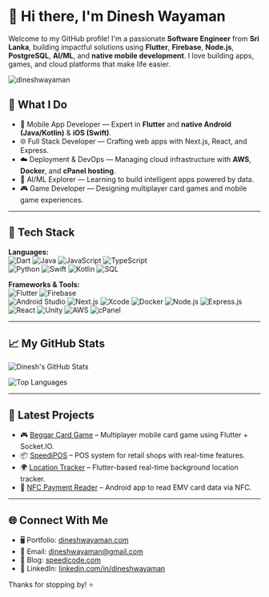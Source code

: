 # 👋 Hi there, I'm Dinesh Wayaman
Welcome to my GitHub profile! I'm a passionate **Software Engineer** from **Sri Lanka**, building impactful solutions using **Flutter**, **Firebase**, **Node.js**, **PostgreSQL**, **AI/ML**, and **native mobile development**. I love building apps, games, and cloud platforms that make life easier.

<p align="left"> <img src="https://komarev.com/ghpvc/?username=dineshwayaman&label=Profile%20views&color=0e75b6&style=flat" alt="dineshwayaman" /> </p>


## 🚀 What I Do
- 📱 Mobile App Developer — Expert in **Flutter** and **native Android (Java/Kotlin)** & **iOS (Swift)**.
- 🌐 Full Stack Developer — Crafting web apps with Next.js, React, and Express.
- ☁️ Deployment & DevOps — Managing cloud infrastructure with **AWS**, **Docker**, and **cPanel hosting**.
- 🧠 AI/ML Explorer — Learning to build intelligent apps powered by data.
- 🎮 Game Developer — Designing multiplayer card games and mobile game experiences.

---

## 🧰 Tech Stack
**Languages:**  
![Dart](https://img.shields.io/badge/-Dart-0175C2?logo=dart&logoColor=white) 
![Java](https://img.shields.io/badge/-Java-007396?logo=java&logoColor=white)
![JavaScript](https://img.shields.io/badge/-JavaScript-F7DF1E?logo=javascript&logoColor=black)
![TypeScript](https://img.shields.io/badge/-TypeScript-3178C6?logo=typescript&logoColor=white)  
![Python](https://img.shields.io/badge/-Python-3776AB?logo=python&logoColor=white)
![Swift](https://img.shields.io/badge/-Swift-FA7343?logo=swift&logoColor=white)
![Kotlin](https://img.shields.io/badge/-Kotlin-7F52FF?logo=kotlin&logoColor=white)
![SQL](https://img.shields.io/badge/-PostgreSQL-336791?logo=postgresql&logoColor=white)

**Frameworks & Tools:**  
![Flutter](https://img.shields.io/badge/-Flutter-02569B?logo=flutter&logoColor=white)
![Firebase](https://img.shields.io/badge/-Firebase-FFCA28?logo=firebase&logoColor=black)\
![Android Studio](https://img.shields.io/badge/-Android_Studio-3DDC84?logo=android-studio&logoColor=white)
![Next.js](https://img.shields.io/badge/-Next.js-000000?logo=next.js&logoColor=white)
![Xcode](https://img.shields.io/badge/-Xcode-147EFB?logo=xcode&logoColor=white)
![Docker](https://img.shields.io/badge/-Docker-2496ED?logo=docker&logoColor=white)
![Node.js](https://img.shields.io/badge/-Node.js-339933?logo=node.js&logoColor=white)
![Express.js](https://img.shields.io/badge/-Express-000000?logo=express&logoColor=white)
![React](https://img.shields.io/badge/-React-61DAFB?logo=react&logoColor=black)
![Unity](https://img.shields.io/badge/-Unity-000000?logo=unity&logoColor=white)
![AWS](https://img.shields.io/badge/-AWS-232F3E?logo=amazon-aws&logoColor=white)
![cPanel](https://img.shields.io/badge/-cPanel-FF6C2C?logo=cpanel&logoColor=white)

---

## 📈 My GitHub Stats

![Dinesh's GitHub Stats](https://github-readme-stats.vercel.app/api?username=DineshWayaman&show_icons=true&theme=tokyonight&count_private=true)

![Top Languages](https://github-readme-stats.vercel.app/api/top-langs/?username=DineshWayaman&layout=compact&theme=tokyonight)

---

## 📝 Latest Projects
- 🎮 [Beggar Card Game](https://github.com/DineshWayaman/Begger-Mobile) – Multiplayer mobile card game using Flutter + Socket.IO.
- 📦 [SpeediPOS](https://github.com/DineshWayaman) – POS system for retail shops with real-time features.
- 🌍 [Location Tracker](https://github.com/DineshWayaman) – Flutter-based real-time background location tracker.
- 🔐 [NFC Payment Reader](https://github.com/DineshWayaman) – Android app to read EMV card data via NFC.

---

## 🌐 Connect With Me
- 🖥️ Portfolio: [dineshwayaman.com](https://dineshwayaman.com)
- 📩 Email: dineshwayaman@gmail.com
- 🧠 Blog: [speedicode.com](https://speedicode.com)
- 💼 LinkedIn: [linkedin.com/in/dineshwayaman](https://linkedin.com/in/dineshwayaman)

Thanks for stopping by! ⭐️
